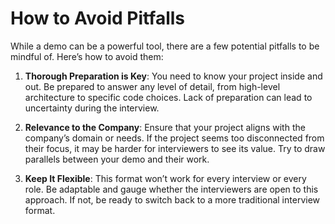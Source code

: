 # How to Avoid Pitfalls

While a demo can be a powerful tool, there are a few potential pitfalls to be mindful of. Here’s how to avoid them:

1. **Thorough Preparation is Key**: You need to know your project inside and out. Be prepared to answer any level of detail, from high-level architecture to specific code choices. Lack of preparation can lead to uncertainty during the interview.

2. **Relevance to the Company**: Ensure that your project aligns with the company’s domain or needs. If the project seems too disconnected from their focus, it may be harder for interviewers to see its value. Try to draw parallels between your demo and their work.

3. **Keep It Flexible**: This format won’t work for every interview or every role. Be adaptable and gauge whether the interviewers are open to this approach. If not, be ready to switch back to a more traditional interview format.
